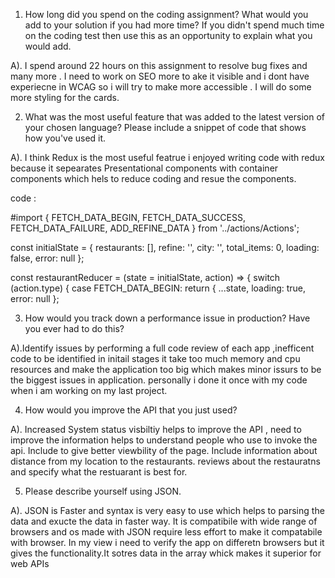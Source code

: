1.	How long did you spend on the coding assignment? What would you add to your solution if you had more time? If you didn't spend much time on the coding test then use this as an opportunity to explain what you would add.

A). I spend around 22 hours on this assignment  to resolve bug fixes and many more . I need to work on SEO more to ake it visible and i dont have experiecne in WCAG so i will try to make more accessible . I will do some more styling for the cards.

2.	What was the most useful feature that was added to the latest version of your chosen language? Please include a snippet of code that shows how you've used it.

A). I think Redux is the most useful featrue i enjoyed writing code with redux because it sepearates Presentational components with container components which hels to reduce coding and resue the components.



code :


#import {
    FETCH_DATA_BEGIN,
    FETCH_DATA_SUCCESS,
    FETCH_DATA_FAILURE,
    ADD_REFINE_DATA
  } from '../actions/Actions';
  
  const initialState = {
    restaurants: [],
    refine: '',
    city: '',
    total_items: 0,
    loading: false,
    error: null
  };
  
  const restaurantReducer = (state = initialState, action) => {
    switch (action.type) {
       case FETCH_DATA_BEGIN:
        return {
          ...state,
          loading: true,
          error: null
        };
  
    
3.	How would you track down a performance issue in production? Have you ever had to do this?

A).Identify issues by performing a full code review of each app ,inefficent code to be identified in initail stages it take too much memory and cpu resources and make the application too big which makes minor issurs to be the biggest issues in application. personally i done it once  with my code when i am working on my last project.



4.	How would you improve the API that you just used?

A). Increased System status visbiltiy helps to improve the API , need to improve the information helps to understand people who use to invoke the api.
Include to give better viewbility of the page. Include information about distance from my location to the restaurants. reviews about the restauratns and specify what the restuarant is best for.

5.	Please describe yourself using JSON.

A). JSON  is Faster and syntax is very easy to use  which helps to parsing the data and exucte the data in faster way. It is compatibile with wide range of browsers and os made with JSON require less effort to make it compatabile with browser. In my view i need to verify the app on differetn browsers but it gives the functionality.It sotres data in the array whick makes it superior for web APIs


